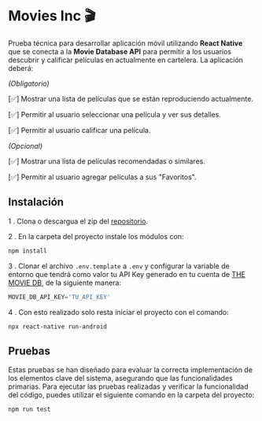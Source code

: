 # Movies Inc 🎬

Prueba técnica para desarrollar aplicación móvil utilizando **React Native** que se conecta a la **Movie Database API** para permitir a los usuarios descubrir y calificar películas en actualmente en cartelera. La aplicación deberá:

*(Obligatorio)* 

[✅] Mostrar una lista de películas que se están reproduciendo actualmente.  

[✅] Permitir al usuario seleccionar una película y ver sus detalles.  

[✅] Permitir al usuario calificar una película.

*(Opcional)*   

[✅] Mostrar una lista de películas recomendadas o similares.

[✅] Permitir al usuario agregar películas a sus "Favoritos".  


## Instalación

1 . Clona o descargua el zip del [repositorio](https://github.com/aventuradev/moviesDBInc.git).

2 . En la carpeta del proyecto instale los módulos con:
```bash
npm install
```
3 . Clonar el archivo `.env.template` a `.env` y configurar la variable de entorno que tendrá como valor tu API Key generado en tu cuenta de [THE MOVIE DB](https://www.themoviedb.org/), de la siguiente manera:

```javascript
MOVIE_DB_API_KEY='TU_API_KEY'
```

4 . Con esto realizado solo resta iniciar el proyecto con el comando:
```bash
npx react-native run-android
```

## Pruebas

Estas pruebas se han diseñado para evaluar la correcta implementación de los elementos clave del sistema, asegurando que las funcionalidades primarias. Para ejecutar las pruebas realizadas y verificar la funcionalidad del código, puedes utilizar el siguiente comando en la carpeta del proyecto:
```bash
npm run test
```

